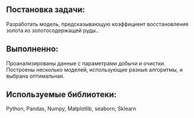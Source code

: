 ## Постановка задачи:
Разработать модель, предсказывающую коэффициент восстановления золота из золотосодержащей руды.. 
## Выполненно:
Проанализированы данные с параметрами добычи и очистки.  
Построены несколько моделей, использующие разные алгоритмы, и выбрана оптимальная. 
## Используемые библиотеки:
Python, Pandas, Numpy, Matplotlib, seaborn, Sklearn
